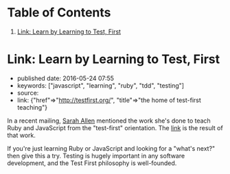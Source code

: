 
# Table of Contents

1.  [Link: Learn by Learning to Test, First](#link-learn-by-learning-to-test-first)


<a id="link-learn-by-learning-to-test-first"></a>

# Link: Learn by Learning to Test, First

-   published date: 2016-05-24 07:55
-   keywords: ["javascript", "learning", "ruby", "tdd", "testing"]
-   source:
-   link: {"href"=>"<http://testfirst.org/>", "title"=>"the home of test-first teaching"}

In a recent mailing, [Sarah Allen](http://www.ultrasaurus.com/) mentioned the work she's done to teach Ruby and JavaScript from the "test-first" orientation. The [link](%7B%7Bpage.link.href%7D%7D) is the result of that work.

If you're just learning Ruby or JavaScript and looking for a "what's next?" then give this a try. Testing is hugely important in any software development, and the Test First philosophy is well-founded.

